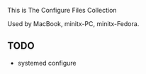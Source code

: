 This is The Configure Files Collection


Used by MacBook, minitx-PC, minitx-Fedora.

## TODO
* systemed configure

